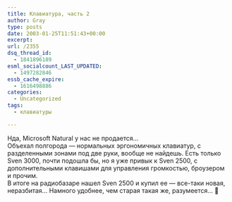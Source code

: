 ```yaml
---
title: Клавиатура, часть 2
author: Gray
type: posts
date: 2003-01-25T11:51:43+00:00
excerpt:
url: /2355
dsq_thread_id:
  - 1841896189
esml_socialcount_LAST_UPDATED:
  - 1497282846
essb_cache_expire:
  - 1616498886
categories:
  - Uncategorized
tags: 
  - клавиатуры

---
```








Нда, Microsoft Natural у нас не продается&#8230;  
Объехал полгорода &#8212; нормальных эргономичных клавиатур, с разделенными зонами под две руки, вообще не найдешь. Есть только Sven 3000, почти подошла бы, но я уже привык к Sven 2500, с дополнительными клавишами для управления громкостью, броузером и прочим.  
В итоге на радиобазаре нашел Sven 2500 и купил ее &#8212; все-таки новая, неразбитая&#8230; Намного удобнее, чем старая такая же, разумеется&#8230; 🙂